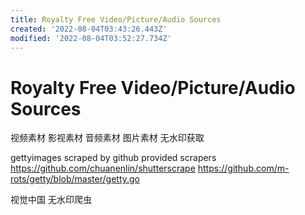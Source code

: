 ```yaml
---
title: Royalty Free Video/Picture/Audio Sources
created: '2022-08-04T03:43:26.443Z'
modified: '2022-08-04T03:52:27.734Z'
---
```


# Royalty Free Video/Picture/Audio Sources

视频素材 影视素材 音频素材 图片素材 无水印获取

gettyimages scraped by github provided scrapers
https://github.com/chuanenlin/shutterscrape
https://github.com/m-rots/getty/blob/master/getty.go

视觉中国 无水印爬虫
